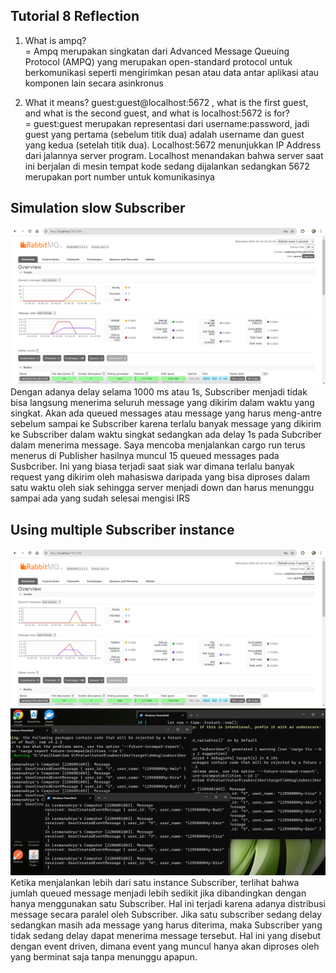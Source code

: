 ## Tutorial 8 Reflection
1. What is ampq? <br/>
= Ampq merupakan singkatan dari Advanced Message Queuing Protocol (AMPQ) yang merupakan open-standard protocol untuk berkomunikasi seperti mengirimkan pesan atau data antar aplikasi atau komponen lain secara asinkronus <br/>

2. What it means? guest:guest@localhost:5672 , what is the first guest, and what is
the second guest, and what is localhost:5672 is for? <br/>
= guest:guest merupakan representasi dari username:password, jadi guest yang pertama (sebelum titik dua) adalah username dan guest yang kedua (setelah titik dua). Localhost:5672 menunjukkan IP Address dari jalannya server program. Localhost menandakan bahwa server saat ini berjalan di mesin tempat kode sedang dijalankan sedangkan 5672 merupakan port number untuk komunikasinya <br/>

## Simulation slow Subscriber
![Screenshow slow subs](img/slowSubscriber.png)
Dengan adanya delay selama 1000 ms atau 1s, Subscriber menjadi tidak bisa langsung menerima seluruh message yang dikirim dalam waktu yang singkat. Akan ada queued messages atau message yang harus meng-antre sebelum sampai ke Subscriber karena terlalu banyak message yang dikirim ke Subscriber dalam waktu singkat sedangkan ada delay 1s pada Subcriber dalam menerima message. Saya mencoba menjalankan cargo run terus menerus di Publisher hasilnya muncul 15 queued messages pada Susbcriber. Ini yang biasa terjadi saat siak war dimana terlalu banyak request yang dikirim oleh mahasiswa daripada yang bisa diproses dalam satu waktu oleh siak sehingga server menjadi down dan harus menunggu sampai ada yang sudah selesai mengisi IRS

## Using multiple Subscriber instance
![Sending message with multiple Subscriber instance](img/chartWithMultipleSubs.png)
![Multiple Subscriber](img/multipleSubsConsole.png)
Ketika menjalankan lebih dari satu instance Subscriber, terlihat bahwa jumlah queued message menjadi lebih sedikit jika dibandingkan dengan hanya menggunakan satu Subscriber. Hal ini terjadi karena adanya distribusi message secara paralel oleh Subscriber. Jika satu subscriber sedang delay sedangkan masih ada message yang harus diterima, maka Subscriber yang tidak sedang delay dapat menerima message tersebut. Hal ini yang disebut dengan event driven, dimana event yang muncul hanya akan diproses oleh yang berminat saja tanpa menunggu apapun.